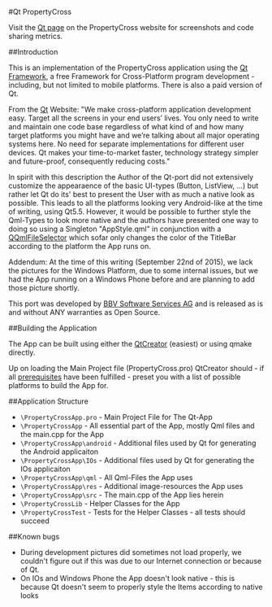 #Qt PropertyCross

Visit the [Qt page](http://propertycross.com/qt/) on the PropertyCross website for screenshots and code sharing metrics.

##Introduction

This is an implementation of the PropertyCross application using the [Qt Framework](http://www.qt.io/), a free Framework for Cross-Platform program development - including, but not limited to mobile platforms.
There is also a paid version of Qt.

From the [Qt](http://www.qt.io/) Website: "We make cross-platform application development easy. Target all the screens in your end users’ lives. You only need to write and maintain one code base regardless of what kind of and how many target platforms you might have and we’re talking about all major operating systems here. No need for separate implementations for different user devices. Qt makes your time-to-market faster, technology strategy simpler and future-proof, consequently reducing
costs."

In spirit with this description the Author of the Qt-port did not extensively customize the appearaence of the basic UI-types (Button, ListView, ...) but rather let Qt do its' best to present the User with as much a native look as possible. 
This leads to all the platforms looking very Android-like at the time of writing, using Qt5.5.
However, it would be possible to further style the Qml-Types to look more native and the authors have presented one way to doing so using a Singleton "AppStyle.qml" in conjunction with a [QQmlFileSelector](,http://doc.qt.io/qt-5/qqmlfileselector.html) which sofar only changes the color of the TitleBar according to the platform the App runs on.

Addendum: At the time of this writing (September 22nd of 2015), we lack the pictures for the Windows Platform, due to some internal issues, but we had the App running on a Windows Phone before and are planning to add those picture shortly.

This port was developed by [BBV Software Services AG](http://www.bbv.ch) and is released as is and without ANY warranties as Open Source.

##Building the Application

The App can be built using either the [QtCreator](http://www.qt.io/ide/) (easiest) or using qmake directly.

Up on loading the Main Project file (PropertyCross.pro) QtCreator should - if all [prerequisites](http://doc.qt.io/qtcreator/creator-mobile-app-tutorial.html) have been fulfilled - preset you with a list of possible platforms to build the App for. 

##Application Structure

+ `\PropertyCrossApp.pro` - Main Project File for The Qt-App
+ `\PropertyCrossApp` - All essential part of the App, mostly Qml files and the main.cpp for the App
+ `\PropertyCrossApp\android` - Additional files used by Qt for generating the Android applicaiton
+ `\PropertyCrossApp\IOs` - Additional files used by Qt for generating the IOs applicaiton
+ `\PropertyCrossApp\qml` - All Qml-Files the App uses
+ `\PropertyCrossApp\res` - Additional image-resources the App uses
+ `\PropertyCrossApp\src` - The main.cpp of the App lies herein
+ `\PropertyCrossLib` - Helper Classes for the App
+ `\PropertyCrossTest` - Tests for the Helper Classes - all tests should succeed

##Known bugs
+ During development pictures did sometimes not load properly, we couldn't figure out if this was due to our Internet connection or because of Qt. 
+ On IOs and Windows Phone the App doesn't look native - this is because Qt doesn't seem to properly style the Items according to native looks


